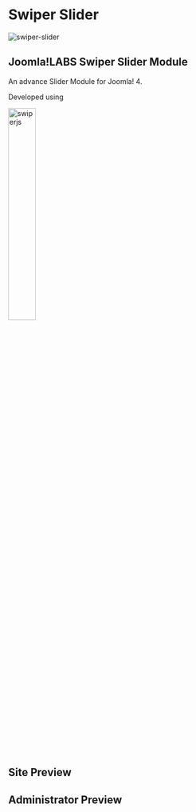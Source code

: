Swiper Slider
====================
![swiper-slider](https://user-images.githubusercontent.com/906604/91635509-5b882900-e9f9-11ea-869d-73ac6f2822bc.png)

Joomla!LABS Swiper Slider Module
---------------------

An advance Slider Module for Joomla! 4.

Developed using

<a href="https://swiperjs.com" target="_blank"><img src="https://swiperjs.com/i/share-banner.png" width="33%" alt="swiperjs" /></a>


Site Preview
---------------------


Administrator Preview
---------------------

